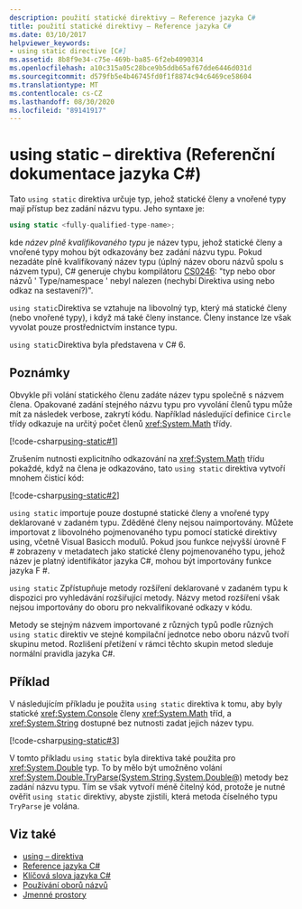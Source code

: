 ```yaml
---
description: použití statické direktivy – Reference jazyka C#
title: použití statické direktivy – Reference jazyka C#
ms.date: 03/10/2017
helpviewer_keywords:
- using static directive [C#]
ms.assetid: 8b8f9e34-c75e-469b-ba85-6f2eb4090314
ms.openlocfilehash: a10c315a05c28bce9b5ddb65af67dde6446d031d
ms.sourcegitcommit: d579fb5e4b46745fd0f1f8874c94c6469ce58604
ms.translationtype: MT
ms.contentlocale: cs-CZ
ms.lasthandoff: 08/30/2020
ms.locfileid: "89141917"
---
```

# <a name="using-static-directive-c-reference"></a>using static – direktiva (Referenční dokumentace jazyka C#)

Tato `using static` direktiva určuje typ, jehož statické členy a vnořené typy mají přístup bez zadání názvu typu. Jeho syntaxe je:

```csharp
using static <fully-qualified-type-name>;
```

kde *název plně kvalifikovaného typu* je název typu, jehož statické členy a vnořené typy mohou být odkazovány bez zadání názvu typu. Pokud nezadáte plně kvalifikovaný název typu (úplný název oboru názvů spolu s názvem typu), C# generuje chybu kompilátoru [CS0246](../compiler-messages/cs0246.md): "typ nebo obor názvů ' Type/namespace ' nebyl nalezen (nechybí Direktiva using nebo odkaz na sestavení?)".

`using static`Direktiva se vztahuje na libovolný typ, který má statické členy (nebo vnořené typy), i když má také členy instance. Členy instance lze však vyvolat pouze prostřednictvím instance typu.

`using static`Direktiva byla představena v C# 6.

## <a name="remarks"></a>Poznámky

Obvykle při volání statického členu zadáte název typu společně s názvem člena. Opakované zadání stejného názvu typu pro vyvolání členů typu může mít za následek verbose, zakrytí kódu. Například následující definice `Circle` třídy odkazuje na určitý počet členů <xref:System.Math> třídy.

[!code-csharp[using-static#1](~/samples/snippets/csharp/language-reference/keywords/using/using-static1.cs#1)]

Zrušením nutnosti explicitního odkazování na <xref:System.Math> třídu pokaždé, když na člena je odkazováno, tato `using static` direktiva vytvoří mnohem čisticí kód:

[!code-csharp[using-static#2](~/samples/snippets/csharp/language-reference/keywords/using/using-static2.cs#1)]

`using static` importuje pouze dostupné statické členy a vnořené typy deklarované v zadaném typu.  Zděděné členy nejsou naimportovány.  Můžete importovat z libovolného pojmenovaného typu pomocí statické direktivy using, včetně Visual Basicch modulů.  Pokud jsou funkce nejvyšší úrovně F # zobrazeny v metadatech jako statické členy pojmenovaného typu, jehož název je platný identifikátor jazyka C#, mohou být importovány funkce jazyka F #.

 `using static` Zpřístupňuje metody rozšíření deklarované v zadaném typu k dispozici pro vyhledávání rozšiřující metody.  Názvy metod rozšíření však nejsou importovány do oboru pro nekvalifikované odkazy v kódu.

 Metody se stejným názvem importované z různých typů podle různých `using static` direktiv ve stejné kompilační jednotce nebo oboru názvů tvoří skupinu metod.  Rozlišení přetížení v rámci těchto skupin metod sleduje normální pravidla jazyka C#.

## <a name="example"></a>Příklad

V následujícím příkladu je použita `using static` direktiva k tomu, aby byly statické <xref:System.Console> členy <xref:System.Math> tříd, a <xref:System.String> dostupné bez nutnosti zadat jejich název typu.

[!code-csharp[using-static#3](~/samples/snippets/csharp/language-reference/keywords/using/using-static3.cs)]

V tomto příkladu `using static` byla direktiva také použita pro <xref:System.Double> typ. To by mělo být umožněno volání <xref:System.Double.TryParse(System.String,System.Double@)> metody bez zadání názvu typu. Tím se však vytvoří méně čitelný kód, protože je nutné ověřit `using static` direktivy, abyste zjistili, která metoda číselného typu `TryParse` je volána.

## <a name="see-also"></a>Viz také

- [using – direktiva](using-directive.md)
- [Reference jazyka C#](../index.md)
- [Klíčová slova jazyka C#](index.md)
- [Používání oborů názvů](../../programming-guide/namespaces/using-namespaces.md)
- [Jmenné prostory](../../programming-guide/namespaces/index.md)
